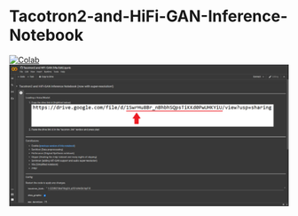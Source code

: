 # Tacotron2-and-HiFi-GAN-Inference-Notebook
<a href="https://colab.research.google.com/github/Vilagamer999/Tacotron2-and-HiFi-GAN-Inference-Notebook/blob/main/Tacotron2_and_HiFi_GAN_(Vila_Edit).ipynb" target=”_blank”>
 
![Colab](https://colab.research.google.com/assets/colab-badge.svg)
![Colab](https://raw.githubusercontent.com/Vilagamer999/Tacotron2-and-HiFi-GAN-Inference-Notebook/main/preview.png)

</a>
